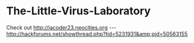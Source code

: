 # The-Little-Virus-Laboratory
Check out http://jacoder23.neocities.org    ---    http://hackforums.net/showthread.php?tid=5231931&amp;pid=50563155